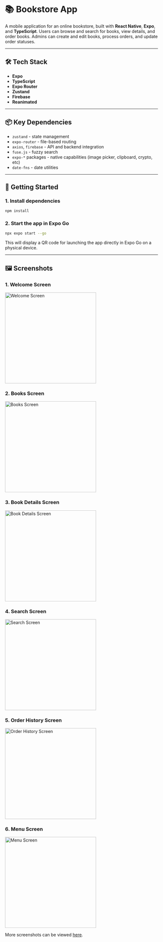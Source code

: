 # 📚 Bookstore App

A mobile application for an online bookstore, built with **React Native**, **Expo**, and **TypeScript**. Users can browse and search for books, view details, and order books. Admins can create and edit books, process orders, and update order statuses.

---

## 🛠️ Tech Stack

- **Expo** 
- **TypeScript**  
- **Expo Router**  
- **Zustand**  
- **Firebase**
- **Reanimated**

---

## 📦 Key Dependencies

- `zustand` - state management  
- `expo-router` - file-based routing  
- `axios`, `firebase` - API and backend integration  
- `fuse.js` - fuzzy search  
- `expo-*` packages - native capabilities (image picker, clipboard, crypto, etc)
- `date-fns` - date utilities

---

## 🚀 Getting Started

### 1. Install dependencies

```bash
npm install
```

### 2. Start the app in Expo Go

```bash
npx expo start --go

```

This will display a QR code for launching the app directly in Expo Go on a physical device.

---

## 🖼️ Screenshots

### 1. Welcome Screen
<img src="https://gitlab.com/valerii.azarov/bookstore-react-native/-/raw/development/screenshots/screenshot_1.jpg" alt="Welcome Screen" width="300"/>

### 2. Books Screen
<img src="https://gitlab.com/valerii.azarov/bookstore-react-native/-/raw/development/screenshots/screenshot_4.jpg" alt="Books Screen" width="300"/>

### 3. Book Details Screen
<img src="https://gitlab.com/valerii.azarov/bookstore-react-native/-/raw/development/screenshots/screenshot_6.jpg" alt="Book Details Screen" width="300"/>

### 4. Search Screen
<img src="https://gitlab.com/valerii.azarov/bookstore-react-native/-/raw/development/screenshots/screenshot_10.jpg" alt="Search Screen" width="300"/>

### 5. Order History Screen
<img src="https://gitlab.com/valerii.azarov/bookstore-react-native/-/raw/development/screenshots/screenshot_12.jpg" alt="Order History Screen" width="300"/>

### 6. Menu Screen
<img src="https://gitlab.com/valerii.azarov/bookstore-react-native/-/raw/development/screenshots/screenshot_17.jpg" alt="Menu Screen" width="300"/>

More screenshots can be viewed [here](https://gitlab.com/valerii.azarov/bookstore-react-native/-/tree/development/screenshots).
